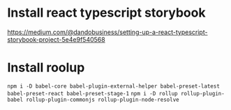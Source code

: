 # Install react typescript storybook

https://medium.com/@dandobusiness/setting-up-a-react-typescript-storybook-project-5e4e9f540568


# Install roolup
`npm i -D babel-core babel-plugin-external-helper babel-preset-latest babel-preset-react babel-preset-stage-1`
`npm i -D rollup rollup-plugin-babel rollup-plugin-commonjs rollup-plugin-node-resolve`
